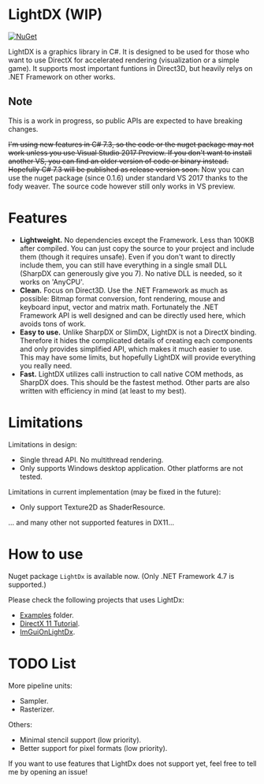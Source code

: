 # LightDX (WIP)
[![NuGet](https://img.shields.io/nuget/v/LightDx.svg)](https://www.nuget.org/packages/LightDx/)

LightDX is a graphics library in C#. It is designed to be used for those who want
to use DirectX for accelerated rendering (visualization or a simple game). It supports
most important funtions in Direct3D, but heavily relys on .NET Framework on other works.

## **Note**
This is a work in progress, so public APIs are expected to have breaking changes.

~~I'm using new features in C# 7.3, so the code or the nuget package may not work unless
you use Visual Studio 2017 Preview. If you don't want to install another VS, you can
find an older version of code or binary instead. Hopefully C# 7.3 will be published as
release version soon.~~ Now you can use the nuget package (since 0.1.6) under standard VS 2017 thanks
to the fody weaver. The source code however still only works in VS preview.

# Features
* **Lightweight.**
No dependencies except the Framework. Less than 100KB after compiled. You can just
copy the source to your project and include them (though it requires unsafe). Even
if you don't want to directly include them, you can still have everything in a
single small DLL (SharpDX can generously give you 7). No native DLL is needed, so it
works on 'AnyCPU'.
* **Clean.**
Focus on Direct3D. Use the .NET Framework as much as possible: Bitmap format
conversion, font rendering, mouse and keyboard input, vector and matrix math.
Fortunately the .NET Framework API is well designed and can be directly used here,
which avoids tons of work.
* **Easy to use.**
Unlike SharpDX or SlimDX, LightDX is not a DirectX binding. Therefore it hides
the complicated details of creating each components and only provides simplified
API, which makes it much easier to use. This may have some limits, but hopefully 
LightDX will provide everything you really need.
* **Fast.**
LightDX utilizes calli instruction to call native COM methods, as
SharpDX does. This should be the fastest method. Other parts are also written with
efficiency in mind (at least to my best).

# Limitations
Limitations in design:
* Single thread API. No multithread rendering.
* Only supports Windows desktop application. Other platforms are not tested.

Limitations in current implementation (may be fixed in the future):
* Only support Texture2D as ShaderResource.

... and many other not supported features in DX11...

# How to use
Nuget package ```LightDx``` is available now. (Only .NET Framework 4.7 is supported.)

Please check the following projects that uses LightDx:
* [Examples](Examples) folder.
* [DirectX 11 Tutorial](https://github.com/acaly/LightDx.DirectX11Tutorials).
* [ImGuiOnLightDx](https://github.com/acaly/ImGuiOnLightDx).

# TODO List
More pipeline units:
* Sampler.
* Rasterizer.

Others:
* Minimal stencil support (low priority).
* Better support for pixel formats (low priority).

If you want to use features that LightDx does not support yet, feel free to tell
me by opening an issue!
